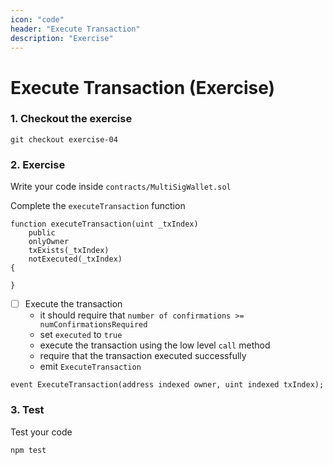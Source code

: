 ```yaml
---
icon: "code"
header: "Execute Transaction"
description: "Exercise"
---
```


# Execute Transaction (Exercise)

### 1. Checkout the exercise

```shell
git checkout exercise-04
```

### 2. Exercise

Write your code inside `contracts/MultiSigWallet.sol`

Complete the `executeTransaction` function

```solidity
function executeTransaction(uint _txIndex)
    public
    onlyOwner
    txExists(_txIndex)
    notExecuted(_txIndex)
{

}
```

- [ ] Execute the transaction
  - it should require that `number of confirmations >= numConfirmationsRequired`
  - set `executed` to `true`
  - execute the transaction using the low level `call` method
  - require that the transaction executed successfully
  - emit `ExecuteTransaction`

```solidity
event ExecuteTransaction(address indexed owner, uint indexed txIndex);
```

### 3. Test

Test your code

```shell
npm test
```
